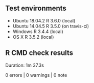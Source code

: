 ## Test environments
* Ubuntu 18.04.2 R 3.6.0 (local) 
* Ubuntu 14.04.5 R 3.5.0 (on travis-ci) 
* Windows        R 3.4.4 (local)
* OS X           R 3.5.2 (local)

## R CMD check results
Duration: 1m 37.3s

0 errors | 0 warnings | 0 note